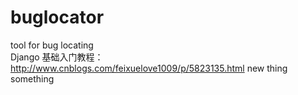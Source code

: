 # buglocator
tool for bug locating  <br />
Django 基础入门教程：http://www.cnblogs.com/feixuelove1009/p/5823135.html
new thing
something
